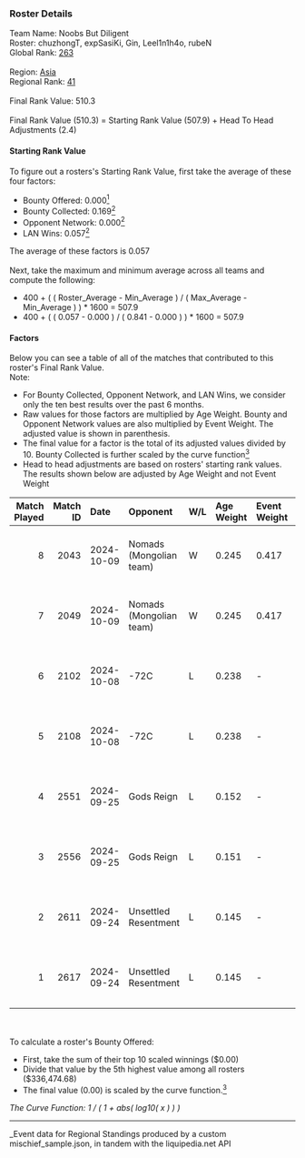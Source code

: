 ### Roster Details<br />
Team Name: Noobs But Diligent<br />
Roster: chuzhongT, expSasiKi, Gin, Leel1n1h4o, rubeN<br />
Global Rank: [263](../../standings_global_2025_03_01.md)<br />
<br />
Region: [Asia]( ../../standings_asia_2025_03_01.md)<br />
Regional Rank: [41]( ../../standings_asia_2025_03_01.md)<br />
<br />
Final Rank Value:  510.3<br />
<br />
Final Rank Value (510.3) = Starting Rank Value (507.9) + Head To Head Adjustments (2.4)<br />

#### Starting Rank Value<br />
To figure out a rosters's Starting Rank Value, first take the average of these four factors:<br />
- Bounty Offered: 0.000[<sup>1</sup>](#table2)
- Bounty Collected: 0.169[<sup>2</sup>](#table1)
- Opponent Network: 0.000[<sup>2</sup>](#table1)
- LAN Wins: 0.057[<sup>2</sup>](#table1)

The average of these factors is 0.057<br />
<br />
Next, take the maximum and minimum average across all teams and compute the following:<br />
- 400 + ( ( Roster_Average - Min_Average ) / ( Max_Average - Min_Average ) ) * 1600 = 507.9
- 400 + ( ( 0.057 - 0.000 ) / ( 0.841 - 0.000 ) ) * 1600 = 507.9


#### Factors<br />
Below you can see a table of all of the matches that contributed to this roster's Final Rank Value.<br />
Note:<br />

- For Bounty Collected, Opponent Network, and LAN Wins, we consider only the ten best results over the past 6 months.
- Raw values for those factors are multiplied by Age Weight. Bounty and Opponent Network values are also multiplied by Event Weight. The adjusted value is shown in parenthesis.
- The final value for a factor is the total of its adjusted values divided by 10. Bounty Collected is further scaled by the curve function[<sup>3</sup>](#curveFunction)
- Head to head adjustments are based on rosters' starting rank values. The results shown below are adjusted by Age Weight and not Event Weight
<span id="table1"></span><br />


| Match Played | Match ID | Date       | Opponent                | W/L | Age Weight | Event Weight | Bounty Collected | Opponent Network | LAN Wins  | H2H Adj. | Roster                                       |
| -: | -: | :- | :- | :- | :- | :- | :- | :- | :- | -: | :- |
|            8 |     2043 | 2024-10-09 | Nomads (Mongolian team) | W   | 0.245      | 0.417        | 0.001 (0.000)    | 0.020 (0.002)    | 1 (0.245) |     5.47 | chuzhongT, expSasiKi, Gin, Leel1n1h4o, rubeN |
|            7 |     2049 | 2024-10-09 | Nomads (Mongolian team) | W   | 0.245      | 0.417        | 0.001 (0.000)    | 0.020 (0.002)    | 1 (0.245) |     5.56 | chuzhongT, expSasiKi, Gin, Leel1n1h4o, rubeN |
|            6 |     2102 | 2024-10-08 | -72C                    | L   | 0.238      | -            | -                | -                | -         |    -3.08 | chuzhongT, expSasiKi, Gin, Leel1n1h4o, rubeN |
|            5 |     2108 | 2024-10-08 | -72C                    | L   | 0.238      | -            | -                | -                | -         |    -3.14 | chuzhongT, expSasiKi, Gin, Leel1n1h4o, rubeN |
|            4 |     2551 | 2024-09-25 | Gods Reign              | L   | 0.152      | -            | -                | -                | -         |    -0.35 | chuzhongT, expSasiKi, Gin, Leel1n1h4o, rubeN |
|            3 |     2556 | 2024-09-25 | Gods Reign              | L   | 0.151      | -            | -                | -                | -         |    -0.36 | chuzhongT, expSasiKi, Gin, Leel1n1h4o, rubeN |
|            2 |     2611 | 2024-09-24 | Unsettled Resentment    | L   | 0.145      | -            | -                | -                | -         |    -0.87 | chuzhongT, expSasiKi, Gin, Leel1n1h4o, rubeN |
|            1 |     2617 | 2024-09-24 | Unsettled Resentment    | L   | 0.145      | -            | -                | -                | -         |    -0.87 | chuzhongT, expSasiKi, Gin, Leel1n1h4o, rubeN |

<br />
<span id="table2"></span><br />
To calculate a roster's Bounty Offered:<br />

- First, take the sum of their top 10 scaled winnings ($0.00)
- Divide that value by the 5th highest value among all rosters ($336,474.68)
- The final value (0.00) is scaled by the curve function.[<sup>3</sup>](#curveFunction)

<span id="curveFunction"></span>_The Curve Function: 1 / ( 1 + abs( log10( x ) ) )_<br />

---
_Event data for Regional Standings produced by a custom mischief_sample.json, in tandem with the liquipedia.net API<br />

